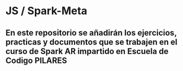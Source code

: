 # JS / Spark-Meta
## En este repositorio se añadirán los ejercicios, practicas y documentos que se trabajen en el curso de Spark AR impartido en Escuela de Codigo PILARES
